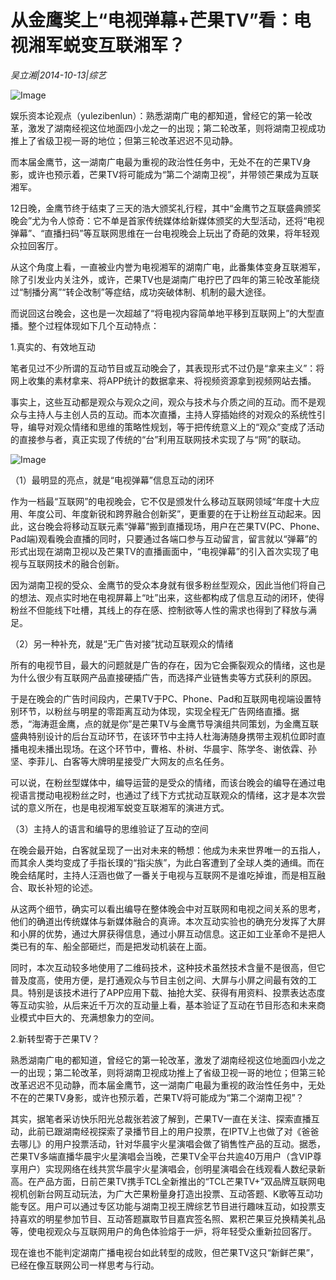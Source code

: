 # 从金鹰奖上“电视弹幕+芒果TV”看：电视湘军蜕变互联湘军？

*吴立湘|2014-10-13|综艺*

![Image](http://p2.pstatp.com/large/pgc-image/15211770998149a322e0dc7)

娱乐资本论观点（yulezibenlun）：熟悉湖南广电的都知道，曾经它的第一轮改革，激发了湖南经视这位地面四小龙之一的出现；第二轮改革，则将湖南卫视成功推上了省级卫视一哥的地位；但第三轮改革迟迟不见动静。

而本届金鹰节，这一湖南广电最为重视的政治性任务中，无处不在的芒果TV身影，或许也预示着，芒果TV将可能成为“第二个湖南卫视”，并带领芒果成为互联湘军。

12日晚，金鹰节终于结束了三天的浩大颁奖礼行程，其中“金鹰节之互联盛典颁奖晚会”尤为令人惊奇：它不单是首家传统媒体给新媒体颁奖的大型活动，还将“电视弹幕”、“直播扫码”等互联网思维在一台电视晚会上玩出了奇葩的效果，将年轻观众拉回客厅。

从这个角度上看，一直被业内誉为电视湘军的湖南广电，此番集体变身互联湘军，除了引发业内关注外，或许，芒果TV也是湖南广电拧巴了四年的第三轮改革能绕过“制播分离”“转企改制”等症结，成功突破体制、机制的最大途径。

而说回这台晚会，这也是一次超越了“将电视内容简单地平移到互联网上”的大型直播。整个过程体现如下几个互动特点：

1.真实的、有效地互动

笔者见过不少所谓的互动节目或互动晚会了，其表现形式不过仍是“拿来主义”：将网上收集的素材拿来、将APP统计的数据拿来、将视频资源拿到视频网站去播。

事实上，这些互动都是观众与观众之间，观众与技术与介质之间的互动。而不是观众与主持人与主创人员的互动。而本次直播，主持人穿插始终的对观众的系统性引导，编导对观众情绪和思维的策略性规划，等于把传统意义上的“观众”变成了活动的直接参与者，真正实现了传统的“台”利用互联网技术实现了与“网”的联动。

![Image](http://p2.pstatp.com/large/pgc-image/1521177099742b43e346a39)

（1）最明显的亮点，就是“电视弹幕”信息互动的闭环

作为一档最“互联网”的电视晚会，它不仅是颁发什么移动互联网领域“年度十大应用、年度公司、年度新锐和跨界融合创新奖”，更重要的在于让粉丝互动起来。因此，这台晚会将移动互联元素“弹幕”搬到直播现场，用户在芒果TV(PC、Phone、Pad端)观看晚会直播的同时，只要通过各端口参与互动留言，留言就以“弹幕”的形式出现在湖南卫视以及芒果TV的直播画面中，“电视弹幕”的引入首次实现了电视与互联网技术的融合创新。

因为湖南卫视的受众、金鹰节的受众本身就有很多粉丝型观众，因此当他们将自己的想法、观点实时地在电视屏幕上“吐”出来，这些都构成了信息互动的闭环，使得粉丝不但能线下吐槽，其线上的存在感、控制欲等人性的需求也得到了释放与满足。

（2）另一种补充，就是“无广告对接”扰动互联观众的情绪

所有的电视节目，最大的问题就是广告的存在，因为它会撕裂观众的情绪，这也是为什么很少有互联网产品直接硬插广告，而选择产业链售卖等方式获利的原因。

于是在晚会的广告时间段内，芒果TV于PC、Phone、Pad和互联网电视端设置特别环节，以粉丝与明星的零距离互动为体现，实现全程无广告网络直播。据悉，“海涛逛金鹰，点的就是你”是芒果TV与金鹰节导演组共同策划，为金鹰互联盛典特别设计的后台互动环节，在该环节中主持人杜海涛随身携带主观机位即时直播电视未播出现场。在这个环节中，曹格、朴树、华晨宇、陈学冬、谢依霖、孙坚、李菲儿、白客等大牌明星接受广大网友的点名任务。

可以说，在粉丝型媒体中，编导运营的是受众的情绪，而该台晚会的编导在通过电视语言搅动电视粉丝之时，也通过了线下方式扰动互联观众的情绪，这才是本次尝试的意义所在，也是电视湘军蜕变互联湘军的演进方式。

（3）主持人的语言和编导的思维验证了互动的空间

在晚会最开始，白客就呈现了一出对未来的畅想：他成为未来世界唯一的五指人，而其余人类均变成了手指长璞的“指尖族”，为此白客遭到了全球人类的通缉。而在晚会结尾时，主持人汪涵也做了一番关于电视与互联网不是谁吃掉谁，而是相互融合、取长补短的论述。

从这两个细节，确实可以看出编导在整体晚会中对互联网和电视之间关系的思考，他们的确道出传统媒体与新媒体融合的真谛。本次互动实验也的确充分发挥了大屏和小屏的优势，通过大屏获得信息，通过小屏互动信息。这正如工业革命不是把人类已有的车、船全部砸烂，而是把发动机装在上面。

同时，本次互动较多地使用了二维码技术，这种技术虽然技术含量不是很高，但它普及度高，使用方便，是打通观众与节目主创之间、大屏与小屏之间最有效的工具。特别是该技术进行了APP应用下载、抽抢大奖、获得有用资料、投票表达态度等互动实验，从后来近千万次的互动量上看，基本验证了互动在节目形态和未来商业模式中巨大的、充满想象力的空间。

2.新转型寄于芒果TV？

熟悉湖南广电的都知道，曾经它的第一轮改革，激发了湖南经视这位地面四小龙之一的出现；第二轮改革，则将湖南卫视成功推上了省级卫视一哥的地位；但第三轮改革迟迟不见动静，而本届金鹰节，这一湖南广电最为重视的政治性任务中，无处不在的芒果TV身影，或许也预示着，芒果TV将可能成为“第二个湖南卫视”？

其实，据笔者采访快乐阳光总裁张若波了解到，芒果TV一直在关注、探索直播互动，此前已跟湖南经视探索了录播节目上的用户投票，在IPTV上也做了对《爸爸去哪儿》的用户投票活动，针对华晨宇火星演唱会做了销售性产品的互动。据悉，芒果TV多端直播华晨宇火星演唱会当晚，芒果TV全平台共逾40万用户（含VIP尊享用户）实现网络在线共赏华晨宇火星演唱会，创明星演唱会在线观看人数纪录新高。在产品方面，日前芒果TV携手TCL全新推出的“TCL芒果TV+”双品牌互联网电视机创新台网互动玩法，为广大芒果粉量身打造出投票、互动答题、K歌等互动功能专区。用户可以通过专区功能与湖南卫视王牌综艺节目进行趣味互动，如投票支持喜欢的明星参加节目、互动答题赢取节目嘉宾签名照、累积芒果豆兑换精美礼品等，使电视观众与互联网用户的角色体验熔于一炉，将年轻受众重新拉回客厅。

现在谁也不能判定湖南广播电视台如此转型的成败，但芒果TV这只“新鲜芒果”，已经在像互联网公司一样思考与行动。

